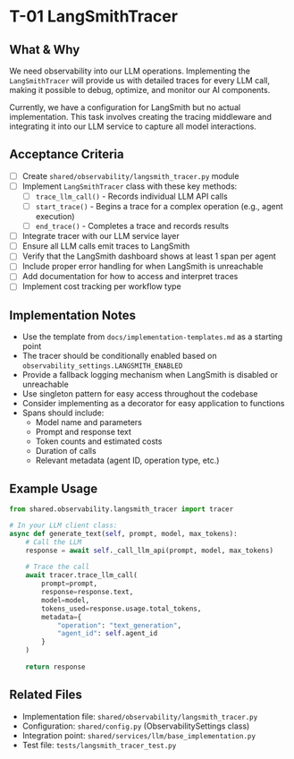 # T-01 LangSmithTracer

## What & Why
We need observability into our LLM operations. Implementing the `LangSmithTracer` will provide us with detailed traces for every LLM call, making it possible to debug, optimize, and monitor our AI components.

Currently, we have a configuration for LangSmith but no actual implementation. This task involves creating the tracing middleware and integrating it into our LLM service to capture all model interactions.

## Acceptance Criteria
- [ ] Create `shared/observability/langsmith_tracer.py` module
- [ ] Implement `LangSmithTracer` class with these key methods:
  - [ ] `trace_llm_call()` - Records individual LLM API calls
  - [ ] `start_trace()` - Begins a trace for a complex operation (e.g., agent execution)
  - [ ] `end_trace()` - Completes a trace and records results
- [ ] Integrate tracer with our LLM service layer
- [ ] Ensure all LLM calls emit traces to LangSmith
- [ ] Verify that the LangSmith dashboard shows at least 1 span per agent
- [ ] Include proper error handling for when LangSmith is unreachable
- [ ] Add documentation for how to access and interpret traces
- [ ] Implement cost tracking per workflow type

## Implementation Notes
- Use the template from `docs/implementation-templates.md` as a starting point
- The tracer should be conditionally enabled based on `observability_settings.LANGSMITH_ENABLED`
- Provide a fallback logging mechanism when LangSmith is disabled or unreachable
- Use singleton pattern for easy access throughout the codebase
- Consider implementing as a decorator for easy application to functions
- Spans should include:
  - Model name and parameters
  - Prompt and response text
  - Token counts and estimated costs
  - Duration of calls
  - Relevant metadata (agent ID, operation type, etc.)

## Example Usage
```python
from shared.observability.langsmith_tracer import tracer

# In your LLM client class:
async def generate_text(self, prompt, model, max_tokens):
    # Call the LLM
    response = await self._call_llm_api(prompt, model, max_tokens)
    
    # Trace the call
    await tracer.trace_llm_call(
        prompt=prompt,
        response=response.text,
        model=model,
        tokens_used=response.usage.total_tokens,
        metadata={
            "operation": "text_generation",
            "agent_id": self.agent_id
        }
    )
    
    return response
```

## Related Files
- Implementation file: `shared/observability/langsmith_tracer.py`
- Configuration: `shared/config.py` (ObservabilitySettings class)
- Integration point: `shared/services/llm/base_implementation.py`
- Test file: `tests/langsmith_tracer_test.py`

